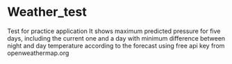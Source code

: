 # Weather_test
Test for practice application
It shows maximum predicted pressure for five days,
including the current one and a day with minimum difference between night and day temperature according to the forecast using free api key
from openweathermap.org
